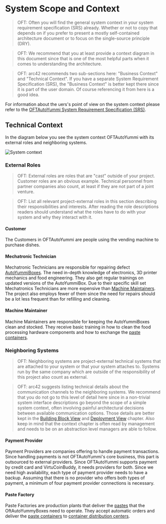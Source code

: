 <!--
  #%L
  OpenFastTrace
  %%
  Copyright (C) 2018 itsallcode.org
  %%
  This document is based on https://arc42.org by Dr. G. Starke & Dr. P. Hruschka
  with modifications and additions from itsallcode.org, licensed under CC-BY-SA 4.0
  #L%
  -->

# System Scope and Context

> OFT: Often you will find the general system context in your system requirement specification (SRS) already. Whether or not to copy that depends on if you prefer to present a mostly self-contained architecture document or to focus on the single-source principle (DRY).

> OFT: We recommend that you at least provide a context diagram in this document since that is one of the most helpful parts when it comes to understanding the architecture.

> OFT: arc42 recommends two sub-sections here: "Business Context" and "Technical Context". If you have a separate System Requirement Specification (SRS), the "Business Context" is better kept there since it is part of the user domain. Of course referencing it from here is a good idea.

For information about the uers's point of view on the system context please refer to the [OFTAutoYummi System Requirement Specification (SRS)](bibliography.md#SRS).

## Technical Context

In the diagram below you see the system context OFTAutoYummi with its external roles and neighboring systems.

![System context](uml/component/comp_context.svg)

### External Roles

> OFT: External roles are roles that are "cast" outside of your project. Customer roles are an obvious example. Technical personnel from partner companies also count, at least if they are not part of a joint venture.

> OFT: List all relevant project-external roles in this section describing their responsibilities and interests. After reading the role descriptions readers should understand what the roles have to do with your system and why they interact with it.

#### Customer

The Customers in OFTAutoYummi are people using the vending machine to purchase dishes.

#### Mechatronic Technician

Mechatronic Technicians are responsible for repairing defect [AutoYummiBoxes](glossary.md#autoyummibox). The need in-depth knowledge of electronics, 3D printer mechanics and food engineering. They also get regular trainings on updated versions of the AutoYummiBox. Due to their specific skill set Mechatronics Technicians are more expensive than [Machine Maintainers](#machine-maintainer). The project also employs fewer of them since the need for repairs should be a lot less frequent than for refilling and cleaning.

#### Machine Maintainer

Machine Maintainers are responsible for keeping the AutoYummiBoxes clean and stocked. They receive basic training in how to clean the food processing hardware components and how to exchange the [paste containers](glossary.md#paste-container).

### Neighboring Systems

> OFT: Neighboring systems are project-external technical systems that are attached to your system or that your system attaches to. Systems run by the same company which are outside of the responsibility of this project also count as external.

> OFT: arc42 suggests listing technical details about the communication channels to the neighboring systems. We recommend that you do not go to this level of detail here since in a non-trivial system interface descriptions go beyond the scope of a simple system context, often involving painful architectural decisions between available communication options. Those details are better kept in the [Building Block View](building_blocks.md) and [Deployment View](deployment.md) chapter. Also keep in mind that the context chapter is often read by management and needs to be on an abstraction level managers are able to follow.

#### Payment Provider

Payment Providers are companies offering to handle payment transactions. Since handling payments is not OFTAutoYummi's core business, this part is outsourced to external providers. Since OFTAutoYummi supports payment by credit card and VirtuCoinBuddy, it needs providers for both. Since we need high availability, each type of payment provider needs to have a backup. Assuming that there is no provider who offers both types of payment, a minimum of four payment provider connections is necessary.

#### Paste Factory

Paste Factories are production plants that deliver the [pastes](glossary.md#paste) that the OftAutoYummyBoxes need to operate. They accept automatic orders and deliver the [paste containers](glossary.md#paste-container) to [container distribution centers](glossary.md#container-distribution-center).
